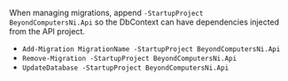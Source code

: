﻿When managing migrations, append `-StartupProject BeyondComputersNi.Api` so the DbContext can have dependencies injected from the API project.
- `Add-Migration MigrationName -StartupProject BeyondComputersNi.Api`
- `Remove-Migration -StartupProject BeyondComputersNi.Api`
- `UpdateDatabase -StartupProject BeyondComputersNi.Api`